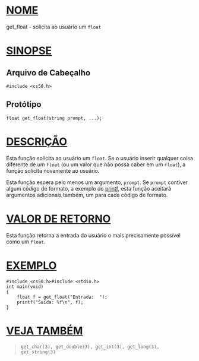# [NOME](#nome)

get_float - solicita ao usuário um `float`

# [SINOPSE](#sinopse)

## Arquivo de Cabeçalho

    #include <cs50.h>

## Protótipo

    float get_float(string prompt, ...);

# [DESCRIÇÃO](#descrição)

Esta função solicita ao usuário um `float`. Se o usuário inserir qualquer coisa diferente de um `float` (ou um valor que não possa caber em um `float`), a função solicita novamente ao usuário.

Esta função espera pelo menos um argumento, `prompt`. Se `prompt` contiver algum código de formato, a exemplo do [printf](printf), esta função aceitará argumentos adicionais também, um para cada código de formato.

# [VALOR DE RETORNO](#valor-de-retorno)

Esta função retorna a entrada do usuário o mais precisamente possível como um `float`.

# [EXEMPLO](#exemplo)

    #include <cs50.h>#include <stdio.h>
    int main(void)
    {
        float f = get_float("Entrada:  ");
        printf("Saída: %f\n", f);
    }

# [VEJA TAMBÉM](#veja-também)

>     get_char(3), get_double(3), get_int(3), get_long(3),
>     get_string(3)